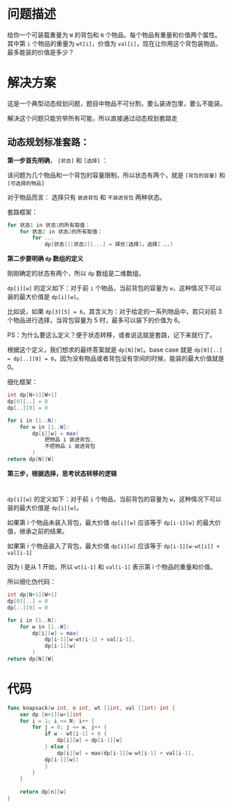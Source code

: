 # 问题描述

给你一个可装载重量为 `W` 的背包和 `N` 个物品，每个物品有重量和价值两个属性。其中第 `i` 个物品的重量为 `wt[i]`，价值为 `val[i]`，现在让你用这个背包装物品，最多能装的价值是多少？

# 解决方案

这是一个典型动态规划问题，题目中物品不可分割，要么装进包里，要么不能装。

解决这个问题只能穷举所有可能，所以直接通过动态规划套路走

## 动态规划标准套路：

**第一步首先明确**， `[状态]` 和 `[选择]` ：

该问题为几个物品和一个背包的容量限制，所以状态有两个，就是 `[背包的容量]` 和 `[可选择的物品]` 

对于物品而言： 选择只有 `装进背包` 和 `不装进背包` 两种状态。

套路框架：

```go
for 状态1 in 状态1的所有取值：
    for 状态2 in 状态2的所有取值：
        for ...
            dp[状态1][状态2][...] = 择优(选择1，选择2...)
```

**第二步要明确 `dp` 数组的定义**

刚刚确定的状态有两个，所以 `dp` 数组是二维数组。

`dp[i][w]` 的定义如下：对于前 `i` 个物品，当前背包的容量为 `w`，这种情况下可以装的最大价值是 `dp[i][w]`。

比如说，如果 `dp[3][5] = 6`，其含义为：对于给定的一系列物品中，若只对前 3 个物品进行选择，当背包容量为 5 时，最多可以装下的价值为 6。

PS：为什么要这么定义？便于状态转移，或者说这就是套路，记下来就行了。

根据这个定义，我们想求的最终答案就是 `dp[N][W]`。base case 就是 `dp[0][..] = dp[..][0] = 0`，因为没有物品或者背包没有空间的时候，能装的最大价值就是 0。

细化框架：

```java
int dp[N+1][W+1]
dp[0][..] = 0
dp[..][0] = 0

for i in [1..N]:
    for w in [1..W]:
        dp[i][w] = max(
            把物品 i 装进背包,
            不把物品 i 装进背包
        )
return dp[N][W]
```

**第三步，根据选择，思考状态转移的逻辑**

# 

`dp[i][w]` 的定义如下：对于前 `i` 个物品，当前背包的容量为 `w`，这种情况下可以装的最大价值是 `dp[i][w]`。

如果第 i 个物品未装入背包，最大价值 `dp[i][w]` 应该等于 `dp[i-1][w]` 的最大价值，继承之前的结果。

如果第 i 个物品装入了背包，最大价值 `dp[i][w]` 应该等于 `dp[i-1][w-wt[i]] + val[i-1]` 

因为 i 是从 1 开始，所以 `wt[i-1]` 和 `val[i-1]` 表示第 i 个物品的重量和价值。

所以细化伪代码：

```java
int dp[N+1][W+1]
dp[0][..] = 0
dp[..][0] = 0

for i in [1..N]:
    for w in [1..W]:
        dp[i][w] = max(
            dp[i-1][w-wt[i-1] + val[i-1],
            dp[i-1][w]
        )
return dp[N][W]
```

# 代码

```go
func knapsack(w int, n int, wt []int, val []int) int {
    var dp [n+1][w+1]int
    for i = 1; i <= N; i++ {
        for j = 0; j <= w, j++ {
            if w - wt[i-1] < 0 {
                dp[i][w] = dp[i-1][w]
            } else {
                dp[i][w] = max(dp[i-1][w-wt[i-1] + val[i-1],
            dp[i-1][w])
            }
        }
    }
                                       
    return dp[n][w]
}
```

